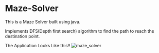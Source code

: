 # Maze-Solver
This is a Maze Solver built using java.

Implements DFS(Depth first search) algorithm to find the path to reach the destination point.

The Application Looks Like this!!
![maze_solver](https://user-images.githubusercontent.com/120732173/211205395-ff3d8434-8e90-4df2-81e7-c10e508e97fe.png)
